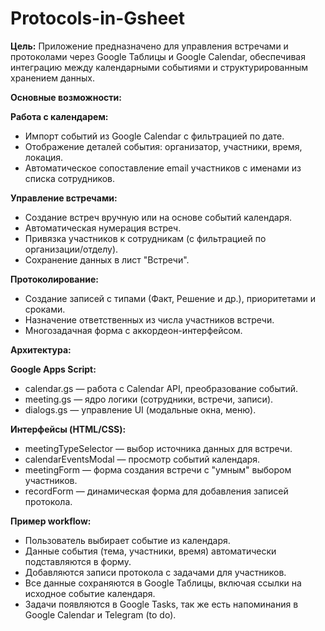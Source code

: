 # Protocols-in-Gsheet

**Цель:**
Приложение предназначено для управления встречами и протоколами через Google Таблицы и Google Calendar, обеспечивая интеграцию между календарными событиями и структурированным хранением данных.

**Основные возможности:**

  **Работа с календарем:**
  - Импорт событий из Google Calendar с фильтрацией по дате.
  - Отображение деталей события: организатор, участники, время, локация.
  - Автоматическое сопоставление email участников с именами из списка сотрудников.
  
  **Управление встречами:**
  - Создание встреч вручную или на основе событий календаря.
  - Автоматическая нумерация встреч.
  - Привязка участников к сотрудникам (с фильтрацией по организации/отделу).
  - Сохранение данных в лист "Встречи".
  
  **Протоколирование:**
  - Создание записей с типами (Факт, Решение и др.), приоритетами и сроками.
  - Назначение ответственных из числа участников встречи.
  - Многозадачная форма с аккордеон-интерфейсом.

**Архитектура:**

  **Google Apps Script:**
  - calendar.gs — работа с Calendar API, преобразование событий.
  - meeting.gs — ядро логики (сотрудники, встречи, записи).
  - dialogs.gs — управление UI (модальные окна, меню).
  
  **Интерфейсы (HTML/CSS):**
  - meetingTypeSelector — выбор источника данных для встречи.
  - calendarEventsModal — просмотр событий календаря.
  - meetingForm — форма создания встречи с "умным" выбором участников.
  - recordForm — динамическая форма для добавления записей протокола.
  
  **Пример workflow:**
  - Пользователь выбирает событие из календаря.
  - Данные события (тема, участники, время) автоматически подставляются в форму.
  - Добавляются записи протокола с задачами для участников.
  - Все данные сохраняются в Google Таблицы, включая ссылки на исходное событие календаря.
  - Задачи появляются в Google Tasks, так же есть напоминания в Google Calendar и Telegram (to do).

